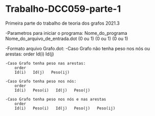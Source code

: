 # Trabalho-DCC059-parte-1
Primeira parte do trabalho de teoria dos grafos 2021.3


-Parametros para iniciar o programa:
Nome_do_programa    Nome_do_arquivo_de_entrada.dot    (0 ou 1)   (0 ou 1)    (0 ou 1)


-Formato arquivo Grafo.dot:
    -Caso Grafo não tenha peso nos nós ou arestas:
        order
        Id(i)   Id(j)

    -Caso Grafo tenha peso nas arestas:
        order
        Id(i)   Id(j)   Peso(ij)

    -Caso Grafo tenha peso nos nós:
        order
        Id(i)   Peso(i)   Id(j)   Peso(j)

    -Caso Grafo tenha peso nos nós e nas arestas
        order
        Id(i)   Peso(i)   Id(j)   Peso(j)   Peso(ij)

